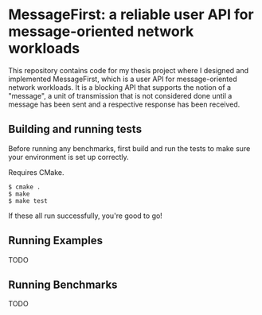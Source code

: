 # MessageFirst: a reliable user API for message-oriented network workloads
This repository contains code for my thesis project where I designed and implemented MessageFirst, which is a user API
for message-oriented network workloads. It is a blocking API that supports the notion of a "message", a unit of transmission
that is not considered done until a message has been sent and a respective response has been received.
## Building and running tests
Before running any benchmarks, first build and run the tests to make sure your environment is set up correctly.

Requires CMake.

```
$ cmake .
$ make
$ make test
```

If these all run successfully, you're good to go!

## Running Examples
TODO

## Running Benchmarks
TODO